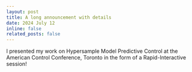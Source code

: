 ```yaml
---
layout: post
title: A long announcement with details
date: 2024 July 12
inline: false
related_posts: false
---
```


I presented my work on Hypersample Model Predictive Control at the American Control Conference, Toronto in the form of a Rapid-Interactive session! 



